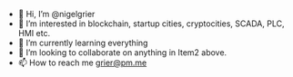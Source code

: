 - 👋 Hi, I’m @nigelgrier
- 👀 I’m interested in blockchain, startup cities, cryptocities, SCADA, PLC, HMI etc.
- 🌱 I’m currently learning everything
- 💞️ I’m looking to collaborate on anything in Item2 above.
- 📫 How to reach me grier@pm.me

<!---
nigelgrier/nigelgrier is a ✨ special ✨ repository because its `README.md` (this file) appears on your GitHub profile.
You can click the Preview link to take a look at your changes.
--->

